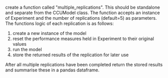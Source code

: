 create a function called "multiple_replications". This should be standalone and separate from the CCUModel class. The function accepts an instance of Experiment and the number of replications (default=5) as parameters. The functions logic of each replication is as follows:

1. create a new instance of the model
2. reset the performance measures held in Experiment to their original values
3. run the model
4. store the returned results of the replication for later use

After all multiple replications have been completed return the stored results and summarise these in a pandas dataframe.